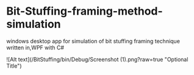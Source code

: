 # Bit-Stuffing-framing-method-simulation
windows desktop app for simulation of bit stuffing framing technique written in,WPF with C#

![Alt text](/BitStuffing/bin/Debug/Screenshot (1).png?raw=true "Optional Title")
